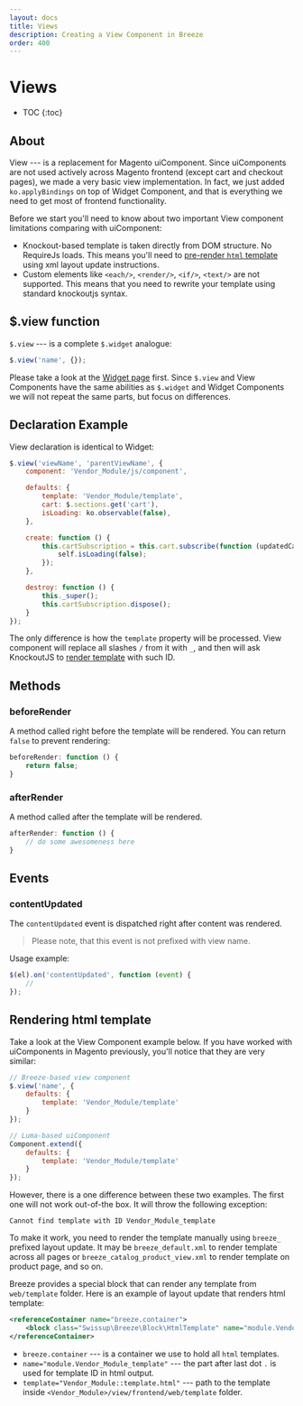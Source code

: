 ```yaml
---
layout: docs
title: Views
description: Creating a View Component in Breeze
order: 400
---
```


# Views

* TOC
{:toc}

## About

View --- is a replacement for Magento uiComponent. Since uiComponents are
not used actively across Magento frontend (except cart and checkout pages), we
made a very basic view implementation. In fact, we just added `ko.applyBindings`
on top of Widget Component, and that is everything we need to get most of
frontend functionality.

Before we start you'll need to know about two important View component limitations
comparing with uiComponent:

 -  Knockout-based template is taken directly from DOM structure. No RequireJs loads.
    This means you'll need to [pre-render `html` template](#rendering-html-template)
    using xml layout update instructions.
 -  Custom elements like `<each/>`, `<render/>`, `<if/>`, `<text/>` are not
    supported. This means that you need to rewrite your template using standard
    knockoutjs syntax.

## $.view function

`$.view` --- is a complete `$.widget` analogue:

```js
$.view('name', {});
```

Please take a look at the [Widget page](widgets) first. Since `$.view` and View
Components have the same abilities as `$.widget` and Widget Components we will not
repeat the same parts, but focus on differences.

## Declaration Example

View declaration is identical to Widget:


```js
$.view('viewName', 'parentViewName', {
    component: 'Vendor_Module/js/component',

    defaults: {
        template: 'Vendor_Module/template',
        cart: $.sections.get('cart'),
        isLoading: ko.observable(false),
    },

    create: function () {
        this.cartSubscription = this.cart.subscribe(function (updatedCart) {
            self.isLoading(false);
        });
    },

    destroy: function () {
        this._super();
        this.cartSubscription.dispose();
    }
});
```

The only difference is how the `template` property will be processed.
View component will replace all slashes `/` from it with `_`, and then will ask
KnockoutJS to [render template](#rendering-html-template) with such ID.

## Methods

### beforeRender

A method called right before the template will be rendered. You can return `false`
to prevent rendering:

```js
beforeRender: function () {
    return false;
}
```

### afterRender

A method called after the template will be rendered.

```js
afterRender: function () {
    // do some awesomeness here
}
```

## Events

### contentUpdated

The `contentUpdated` event is dispatched right after content was rendered.

> Please note, that this event is not prefixed with view name.

Usage example:

```js
$(el).on('contentUpdated', function (event) {
    //
});
```

## Rendering html template

Take a look at the View Component example below. If you have worked with
uiComponents in Magento previously, you'll notice that they are very similar:

```js
// Breeze-based view component
$.view('name', {
    defaults: {
        template: 'Vendor_Module/template'
    }
});

// Luma-based uiComponent
Component.extend({
    defaults: {
        template: 'Vendor_Module/template'
    }
});
```

However, there is a one difference between these two examples. The first one will
not work out-of-the box. It will throw the following exception:

```
Cannot find template with ID Vendor_Module_template
```

To make it work, you need to render the template manually using `breeze_` prefixed
layout update. It may be `breeze_default.xml` to render template across all pages
or `breeze_catalog_product_view.xml` to render template on product page, and so on.

Breeze provides a special block that can render any template from `web/template`
folder. Here is an example of layout update that renders html template:

```xml
<referenceContainer name="breeze.container">
    <block class="Swissup\Breeze\Block\HtmlTemplate" name="module.Vendor_Module_template" template="Vendor_Module::template.html"/>
</referenceContainer>
```

 -  `breeze.container` --- is a container we use to hold all `html` templates.
 -  `name="module.Vendor_Module_template"` --- the part after last dot `.` is used for
    template ID in html output.
 -  `template="Vendor_Module::template.html"` --- path to the template inside
    `<Vendor_Module>/view/frontend/web/template` folder.

